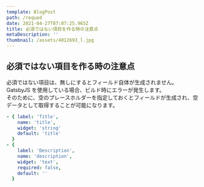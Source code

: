 ```yaml
---
template: BlogPost
path: /requed
date: 2021-04-27T07:07:25.965Z
title: 必須ではない項目を作る時の注意点
metaDescription: ''
thumbnail: /assets/4012693_l.jpg
---
```

## 必須ではない項目を作る時の注意点

必須ではない項目は、無しにするとフィールド自体が生成されません。\
GatsbyJS を使用している場合、ビルド時にエラーが発生します。\
そのために、空のプレースホルダーを指定しておくとフィールドが生成され、空データとして取得することが可能になります。

```yaml
- { label: 'Title',
    name: 'title',
    widget: 'string' 
    default: 'title'
  }
- {
    label: 'Description',
    name: 'description',
    widget: 'text',
    required: false,
    default: ''
  }
```
